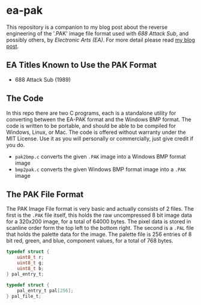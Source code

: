 # ea-pak
This repository is a companion to my blog post about the reverse engineering of the '.PAK' image file format used with *688 Attack Sub*, and possibly others, by *Electronic Arts (EA)*. For more detail please read [my blog post](https://canadianavenger.io/2024/07/15/attack-of-the-subs/). 

## EA Titles Known to Use the PAK Format
- 688 Attack Sub (1989)

## The Code

In this repo there are two C programs, each is a standalone utility for converting between the EA-PAK format and the Windows BMP format. The code is written to be portable, and should be able to be compiled for Windows, Linux, or Mac. The code is offered without warranty under the MIT License. Use it as you will personally or commercially, just give credit if you do.

- `pak2bmp.c` converts the given `.PAK` image into a Windows BMP format image
- `bmp2pak.c` converts the given Windows BMP format image into a `.PAK` image 

## The PAK File Format
The PAK Image File format is very basic and actually consists of 2 files. The first is the `.PAK` file itself, this holds the raw uncompressed 8 bit image data for a 320x200 image, for a total of 64000 bytes. The pixel data is stored in scanline order form the top left to the bottom right. The second is a `.PAL` file that holds the palette data for the image. The palette file is 256 entries of 8 bit red, green, and blue, component values, for a total of 768 bytes.

```c
typedef struct {
    uint8_t r;
    uint8_t g;
    uint8_t b;
} pal_entry_t;

typedef struct {
    pal_entry_t pal[256];
} pal_file_t;
```
 
